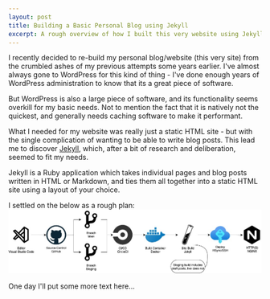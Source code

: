 ```yaml
---
layout: post
title: Building a Basic Personal Blog using Jekyll
excerpt: A rough overview of how I built this very website using Jekyll, Bootstrap, Nginx & CircleCI
---
```


I recently decided to re-build my personal blog/website (this very site) from the crumbled ashes of my previous attempts some years earlier. I've almost always gone to WordPress for this kind of thing - I've done enough years of WordPress administration to know that its a great piece of software.

But WordPress is also a large piece of software, and its functionality seems overkill for my basic needs. Not to mention the fact that it is natively not the quickest, and generally needs caching software to make it performant.

What I needed for my website was really just a static HTML site - but with the single complication of wanting to be able to write blog posts.
This lead me to discover [Jekyll](https://jekyllrb.com/), which, after a bit of research and deliberation, seemed to fit my needs.

Jekyll is a Ruby application which takes individual pages and blog posts written in HTML or Markdown, and ties them all together into a static HTML site using a layout of your choice.

I settled on the below as a rough plan:
![Diagram of deployment flow for this website](/img/blog/site-diagram.jpg)

One day I'll put some more text here...